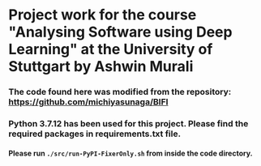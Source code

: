 # Project work for the course "Analysing Software using Deep Learning" at the University of Stuttgart by Ashwin Murali

### The code found here was modified from the repository: https://github.com/michiyasunaga/BIFI

### Python 3.7.12 has been used for this project. Please find the required packages in requirements.txt file.
#### Please run `./src/run-PyPI-FixerOnly.sh` from inside the code directory.
